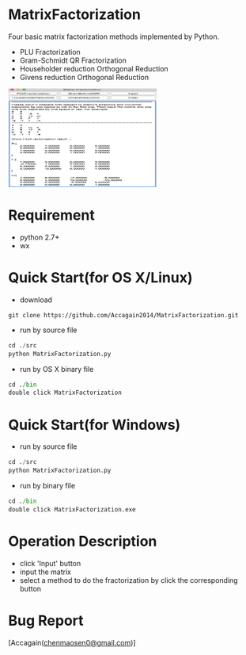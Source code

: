 # MatrixFactorization
Four basic matrix factorization methods implemented by Python.
- PLU Fractorization
- Gram-Schmidt QR Fractorization
- Householder reduction Orthogonal Reduction
- Givens reduction Orthogonal Reduction

<img src="https://raw.githubusercontent.com/Accagain2014/MatrixFactorization/master/image/show.png" width = "300" height = "200" alt="" align=center />

# Requirement
- python 2.7+
- wx	

# Quick Start(for OS X/Linux)
- download
```shell
git clone https://github.com/Accagain2014/MatrixFactorization.git
```
- run by source file
```python
cd ./src
python MatrixFactorization.py
```

- run by OS X binary file
```python
cd ./bin
double click MatrixFactorization
```

# Quick Start(for Windows)
- run by source file
```python
cd ./src
python MatrixFactorization.py
```

- run by binary file
```python
cd ./bin
double click MatrixFactorization.exe
```

# Operation Description 
- click 'Input' button
- input the matrix
- select a method to do the fractorization by click the corresponding button 

# Bug Report
[Accagain(chenmaosen0@gmail.com)]




